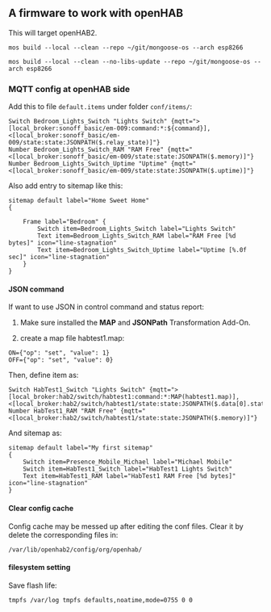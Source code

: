## A firmware to work with openHAB

This will target openHAB2.


	mos build --local --clean --repo ~/git/mongoose-os --arch esp8266

	mos build --local --clean --no-libs-update --repo ~/git/mongoose-os --arch esp8266



### MQTT config at openHAB side

Add this to file `default.items` under folder `conf/items/`:

```
Switch Bedroom_Lights_Switch "Lights Switch" {mqtt=">[local_broker:sonoff_basic/em-009:command:*:${command}], <[local_broker:sonoff_basic/em-009/state:state:JSONPATH($.relay_state)]"}
Number Bedroom_Lights_Switch_RAM "RAM Free" {mqtt="<[local_broker:sonoff_basic/em-009/state:state:JSONPATH($.memory)]"}
Number Bedroom_Lights_Switch_Uptime "Uptime" {mqtt="<[local_broker:sonoff_basic/em-009/state:state:JSONPATH($.uptime)]"}
```

Also add entry to sitemap like this:

```
sitemap default label="Home Sweet Home"
{

	Frame label="Bedroom" {
		Switch item=Bedroom_Lights_Switch label="Lights Switch"
		Text item=Bedroom_Lights_Switch_RAM label="RAM Free [%d bytes]" icon="line-stagnation"
		Text item=Bedroom_Lights_Switch_Uptime label="Uptime [%.0f sec]" icon="line-stagnation"
	}
}
```

#### JSON command

If want to use JSON in control command and status report:

1. Make sure installed the **MAP** and **JSONPath** Transformation Add-On.

2. create a map file habtest1.map:

```
ON={"op": "set", "value": 1}
OFF={"op": "set", "value": 0}
```

Then, define item as:

```
Switch HabTest1_Switch "Lights Switch" {mqtt=">[local_broker:hab2/switch/habtest1:command:*:MAP(habtest1.map)], <[local_broker:hab2/switch/habtest1/state:state:JSONPATH($.data[0].status)]"}
Number HabTest1_RAM "RAM Free" {mqtt="<[local_broker:hab2/switch/habtest1/state:state:JSONPATH($.memory)]"}

```

And sitemap as:

```
sitemap default label="My first sitemap"
{
    Switch item=Presence_Mobile_Michael label="Michael Mobile"
    Switch item=HabTest1_Switch label="HabTest1 Lights Switch"
    Text item=HabTest1_RAM label="HabTest1 RAM Free [%d bytes]" icon="line-stagnation"
}

```

#### Clear config cache

Config cache may be messed up after editing the conf files. Clear it by
delete the corresponding files in:

	/var/lib/openhab2/config/org/openhab/


#### filesystem setting

Save flash life:

	tmpfs /var/log tmpfs defaults,noatime,mode=0755 0 0

